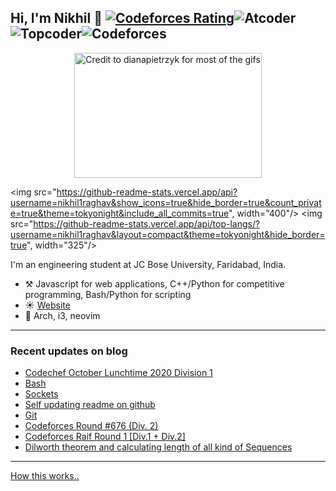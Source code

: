 ## Hi, I'm Nikhil :wave: [![Codeforces Rating](https://cfrating.ihcr.top/?user=nikhil1_raghav&style=flat-square)](https://codeforces.com/profile/nikhil1_raghav)![Atcoder](https://run.kaist.ac.kr/badges/topcoder/nikhil1_raghav.svg)![Topcoder](https://run.kaist.ac.kr/badges/codeforces/nikhil1_raghav.svg)![Codeforces](https://run.kaist.ac.kr/badges/atcoder/nikhil1_raghav.svg)
 <p align="center">
 <a href="https://nikhilraghav.codes">
  <img src="https://media3.giphy.com/media/j0HBMviGyj3JB14qtB/giphy.gif", width="300", height="200" title="Credit to dianapietrzyk for most of the gifs",/> <br>
  </a>

   
   
  <img src="https://github-readme-stats.vercel.app/api?username=nikhil1raghav&show_icons=true&hide_border=true&count_private=true&theme=tokyonight&include_all_commits=true", width="400"/>
  <img src="https://github-readme-stats.vercel.app/api/top-langs/?username=nikhil1raghav&layout=compact&theme=tokyonight&hide_border=true", width="325"/> <br>
  </p>

I'm an engineering student at JC Bose University, Faridabad, India.

- :hammer_and_pick: Javascript for web applications, C++/Python for competitive programming, Bash/Python for scripting
- :sunny: [Website](https://nikhilraghav.codes)
- :seedling: Arch, i3, neovim

---

### Recent updates on blog
<!-- blog starts -->
* [Codechef October Lunchtime 2020 Division 1](https://nikhilraghav.codes/posts/ltime89/)
* [Bash](https://nikhilraghav.codes/wikipages/bash/)
* [Sockets](https://nikhilraghav.codes/wikipages/sockets/)
* [Self updating readme on github](https://nikhilraghav.codes/posts/selfupdate/)
* [Git](https://nikhilraghav.codes/wikipages/git/)
* [Codeforces Round #676 (Div. 2)](https://nikhilraghav.codes/posts/cf1421/)
* [Codeforces Raif Round 1 [Div.1 + Div.2]](https://nikhilraghav.codes/posts/cf1428/)
* [Dilworth theorem and calculating length of all kind of Sequences](https://nikhilraghav.codes/posts/sequences/)
<!-- blog ends -->
---
[How this works..](https://nikhilraghav.codes/posts/selfupdate/)


